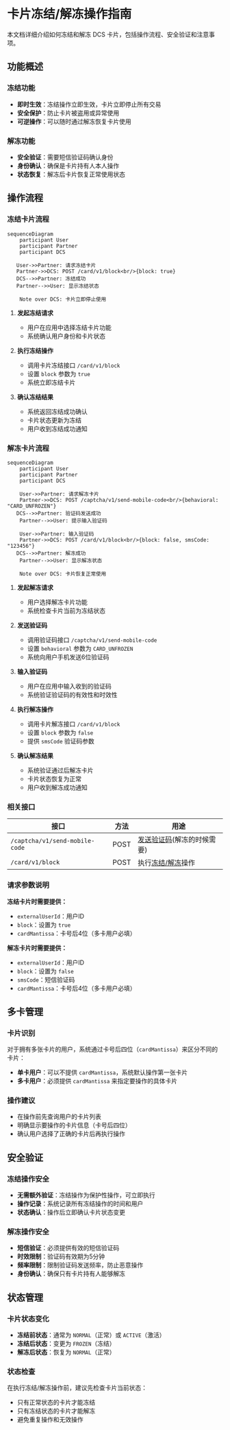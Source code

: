 # 卡片冻结/解冻操作指南

本文档详细介绍如何冻结和解冻 DCS 卡片，包括操作流程、安全验证和注意事项。

## 功能概述

### 冻结功能
- **即时生效**：冻结操作立即生效，卡片立即停止所有交易
- **安全保护**：防止卡片被盗用或异常使用
- **可逆操作**：可以随时通过解冻恢复卡片使用

### 解冻功能
- **安全验证**：需要短信验证码确认身份
- **身份确认**：确保是卡片持有人本人操作
- **状态恢复**：解冻后卡片恢复正常使用状态

## 操作流程

### 冻结卡片流程

```mermaid
sequenceDiagram
    participant User
    participant Partner
    participant DCS

   User->>Partner: 请求冻结卡片
   Partner->>DCS: POST /card/v1/block<br/>{block: true}
   DCS-->>Partner: 冻结成功
   Partner-->>User: 显示冻结状态
    
    Note over DCS: 卡片立即停止使用
```

1. **发起冻结请求**
   - 用户在应用中选择冻结卡片功能
   - 系统确认用户身份和卡片状态

2. **执行冻结操作**
   - 调用卡片冻结接口 `/card/v1/block`
   - 设置 `block` 参数为 `true`
   - 系统立即冻结卡片

3. **确认冻结结果**
   - 系统返回冻结成功确认
   - 卡片状态更新为冻结
   - 用户收到冻结成功通知

### 解冻卡片流程

```mermaid
sequenceDiagram
    participant User
    participant Partner
    participant DCS

    User->>Partner: 请求解冻卡片
    Partner->>DCS: POST /captcha/v1/send-mobile-code<br/>{behavioral: "CARD_UNFROZEN"}
   DCS-->>Partner: 验证码发送成功
    Partner-->>User: 提示输入验证码
    
    User->>Partner: 输入验证码
    Partner->>DCS: POST /card/v1/block<br/>{block: false, smsCode: "123456"}
   DCS-->>Partner: 解冻成功
    Partner-->>User: 显示解冻状态
    
    Note over DCS: 卡片恢复正常使用
```

1. **发起解冻请求**
   - 用户选择解冻卡片功能
   - 系统检查卡片当前为冻结状态

2. **发送验证码**
   - 调用验证码接口 `/captcha/v1/send-mobile-code`
   - 设置 `behavioral` 参数为 `CARD_UNFROZEN`
   - 系统向用户手机发送6位验证码

3. **输入验证码**
   - 用户在应用中输入收到的验证码
   - 系统验证验证码的有效性和时效性

4. **执行解冻操作**
   - 调用卡片解冻接口 `/card/v1/block`
   - 设置 `block` 参数为 `false`
   - 提供 `smsCode` 验证码参数

5. **确认解冻结果**
   - 系统验证通过后解冻卡片
   - 卡片状态恢复为正常
   - 用户收到解冻成功通知

### 相关接口

| 接口                             | 方法   | 用途                                                        |
|--------------------------------|------|-----------------------------------------------------------|
| `/captcha/v1/send-mobile-code` | POST | [发送验证码](../../API%20Reference/captcha/readme.md)(解冻的时候需要) |
| `/card/v1/block`               | POST | 执行[冻结/解冻](../../API%20Reference/card/readme.md#2-冻卡解冻)操作  |

### 请求参数说明

**冻结卡片时需要提供：**
- `externalUserId`：用户ID
- `block`：设置为 `true`
- `cardMantissa`：卡号后4位（多卡用户必填）

**解冻卡片时需要提供：**
- `externalUserId`：用户ID
- `block`：设置为 `false`
- `smsCode`：短信验证码
- `cardMantissa`：卡号后4位（多卡用户必填）

## 多卡管理

### 卡片识别
对于拥有多张卡片的用户，系统通过卡号后四位（`cardMantissa`）来区分不同的卡片：

- **单卡用户**：可以不提供 `cardMantissa`，系统默认操作第一张卡片
- **多卡用户**：必须提供 `cardMantissa` 来指定要操作的具体卡片

### 操作建议
- 在操作前先查询用户的卡片列表
- 明确显示要操作的卡片信息（卡号后四位）
- 确认用户选择了正确的卡片后再执行操作

## 安全验证

### 冻结操作安全
- **无需额外验证**：冻结操作为保护性操作，可立即执行
- **操作记录**：系统记录所有冻结操作的时间和用户
- **状态确认**：操作后立即确认卡片状态变更

### 解冻操作安全
- **短信验证**：必须提供有效的短信验证码
- **时效限制**：验证码有效期为5分钟
- **频率限制**：限制验证码发送频率，防止恶意操作
- **身份确认**：确保只有卡片持有人能够解冻

## 状态管理

### 卡片状态变化
- **冻结前状态**：通常为 `NORMAL`（正常）或 `ACTIVE`（激活）
- **冻结后状态**：变更为 `FROZEN`（冻结）
- **解冻后状态**：恢复为 `NORMAL`（正常）

### 状态检查
在执行冻结/解冻操作前，建议先检查卡片当前状态：
- 只有正常状态的卡片才能冻结
- 只有冻结状态的卡片才能解冻
- 避免重复操作和无效操作
